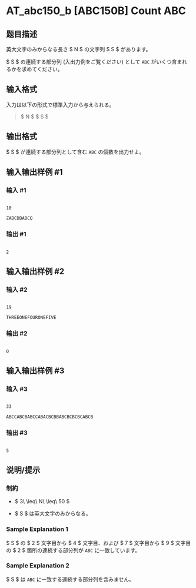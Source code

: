 # AT_abc150_b [ABC150B] Count ABC

## 题目描述

[problemUrl]: https://atcoder.jp/contests/abc150/tasks/abc150_b

英大文字のみからなる長さ $ N $ の文字列 $ S $ があります。

$ S $ の連続する部分列 (入出力例をご覧ください) として `ABC` がいくつ含まれるかを求めてください。

## 输入格式

入力は以下の形式で標準入力から与えられる。

> $ N $ $ S $

## 输出格式

$ S $ が連続する部分列として含む `ABC` の個数を出力せよ。

## 输入输出样例 #1

### 输入 #1

```
10
ZABCDBABCQ
```

### 输出 #1

```
2
```

## 输入输出样例 #2

### 输入 #2

```
19
THREEONEFOURONEFIVE
```

### 输出 #2

```
0
```

## 输入输出样例 #3

### 输入 #3

```
33
ABCCABCBABCCABACBCBBABCBCBCBCABCB
```

### 输出 #3

```
5
```

## 说明/提示

### 制約

- $ 3\ \leq\ N\ \leq\ 50 $
- $ S $ は英大文字のみからなる。

### Sample Explanation 1

$ S $ の $ 2 $ 文字目から $ 4 $ 文字目、および $ 7 $ 文字目から $ 9 $ 文字目の $ 2 $ 箇所の連続する部分列が `ABC` に一致しています。

### Sample Explanation 2

$ S $ は `ABC` に一致する連続する部分列を含みません。